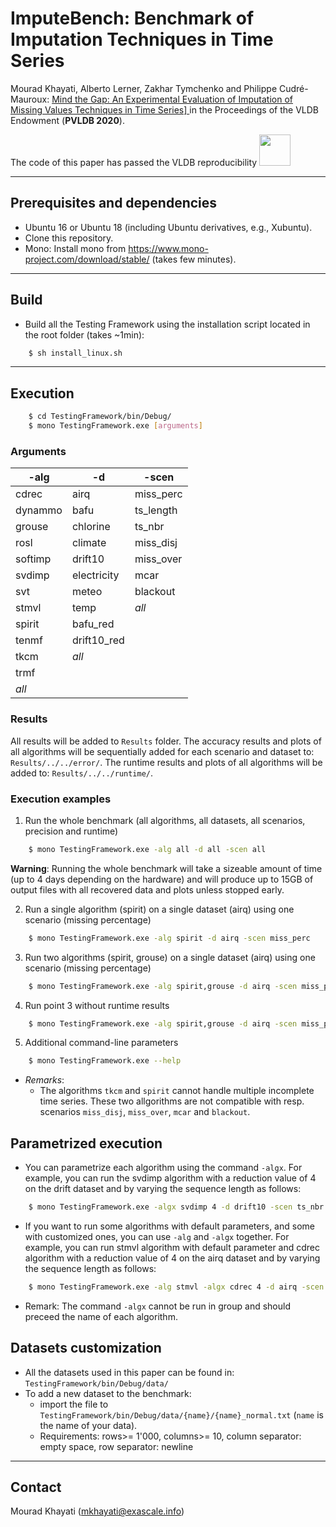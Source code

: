 # ImputeBench:  Benchmark of Imputation Techniques in Time Series  

Mourad Khayati, Alberto Lerner, Zakhar Tymchenko and Philippe Cudré-Mauroux:  <a href = "http://www.vldb.org/pvldb/vol13/p768-khayati.pdf">Mind the Gap: An Experimental Evaluation of Imputation of Missing Values Techniques in Time Series] </a> in the Proceedings of the VLDB Endowment (**PVLDB 2020**).

The code of this paper has passed the VLDB reproducibility <a href = "https://vldb-repro.com"> <img src="https://raw.githubusercontent.com/eXascaleInfolab/bench-vldb20/master/TestingFramework/db-repro-stamp.png" width="50" height="50" class="w3-display-bottommiddle w3-container" /> </a>


<!---

#### Repository structure
- Algorithms - missing blocks recovery algorithms: CDRec, STMVL, TRMF, TKCM, SPIRIT, TeNMF, GROUSE, SVDImpute, SoftImpute, SVT, ROSL, DynaMMo.
- Datasets - different datasets and time series from different sources.
- Testing Framework - a program to run automated suite of tests on the datasets with the algorithms mentioned above.
 --->

___

## Prerequisites and dependencies

- Ubuntu 16 or Ubuntu 18 (including Ubuntu derivatives, e.g., Xubuntu).
- Clone this repository.
- Mono: Install mono from https://www.mono-project.com/download/stable/ (takes few minutes).

___

## Build

- Build all the Testing Framework using the installation script located in the root folder (takes ~1min):
```bash
    $ sh install_linux.sh
```

___

## Execution


```bash
    $ cd TestingFramework/bin/Debug/
    $ mono TestingFramework.exe [arguments]
```

### Arguments

 | -alg  | -d  |  -scen 
 | -------- | -------- | -------- |
 | cdrec    | airq        | miss_perc |
 | dynammo  | bafu        | ts_length |
 | grouse   | chlorine    | ts_nbr    |
 | rosl     | climate     | miss_disj |
 | softimp  | drift10     | miss_over |
 | svdimp   | electricity | mcar      |
 | svt      | meteo       | blackout  |
 | stmvl    | temp        | *all*     |
 | spirit   | bafu_red    |           |
 | tenmf    | drift10_red |           |
 | tkcm     | *all*       |           |
 | trmf     |             |           |
 | *all*    |             |           |



### Results
All results will be added to `Results` folder. The accuracy results and plots of all algorithms will be sequentially added for each scenario and dataset to: `Results/../../error/`. The runtime results and plots of all algorithms will be added to: `Results/../../runtime/`. 


### Execution examples

1. Run the whole benchmark (all algorithms, all datasets, all scenarios, precision and runtime)
```bash
    $ mono TestingFramework.exe -alg all -d all -scen all
```
**Warning**: Running the whole benchmark will take a sizeable amount of time (up to 4 days depending on the hardware) and will produce up to 15GB of output files with all recovered data and plots unless stopped early.

2. Run a single algorithm (spirit) on a single dataset (airq) using one scenario (missing percentage)
```bash
    $ mono TestingFramework.exe -alg spirit -d airq -scen miss_perc
```

3. Run two algorithms (spirit, grouse) on a single dataset (airq) using one scenario (missing percentage)
```bash
    $ mono TestingFramework.exe -alg spirit,grouse -d airq -scen miss_perc
```

4. Run point 3 without runtime results
```bash
    $ mono TestingFramework.exe -alg spirit,grouse -d airq -scen miss_perc -nort
```

5. Additional command-line parameters
```bash
    $ mono TestingFramework.exe --help
```

- *Remarks*:
    - The algorithms `tkcm` and `spirit` cannot handle multiple incomplete time series. These two allgorithms are not compatible with resp. scenarios `miss_disj`, `miss_over`, `mcar` and `blackout`.

## Parametrized execution

- You can parametrize each algorithm using the command `-algx`. For example, you can run
the svdimp algorithm with a reduction value of 4 on the drift dataset and by varying the sequence length as follows:

```bash
    $ mono TestingFramework.exe -algx svdimp 4 -d drift10 -scen ts_nbr
```

- If you want to run some algorithms with default parameters, and some with customized ones, you can use `-alg` and `-algx` together. For example, you can run stmvl algorithm with default parameter and cdrec algorithm with a reduction value of 4 on the airq dataset and by varying the sequence length as follows:

```bash
    $ mono TestingFramework.exe -alg stmvl -algx cdrec 4 -d airq -scen ts_nbr
```

- Remark: The command `-algx` cannot be run in group and should preceed the name of each algorithm.


## Datasets customization

- All the datasets used in this paper can be found in:  `TestingFramework/bin/Debug/data/`
- To add a new dataset to the benchmark:
  - import the file to `TestingFramework/bin/Debug/data/{name}/{name}_normal.txt` (`name` is the name of your data).
  - Requirements: rows>= 1'000, columns>= 10, column separator: empty space, row separator: newline

___

## Contact
Mourad Khayati (mkhayati@exascale.info)

<!---
### Optional commands

 | Argument | Description | Options | Remarks |
 | -------- | -------- | -------- | -------- | 
 | -nort | Doesn't test runtime of the algorithms | n/a | - |
 | -noprec | Doesn't test precision of the algorithms | n/a | - |
 | -novis | Doesn't render plots which show the recovered block | n/a | - |
 | -out [folder] | Redirects results from default folder to a custom one | [folder] : a folder to store the results | Folder will be created is it doesn't exist. Existing files might be overwritten. |
 --->

